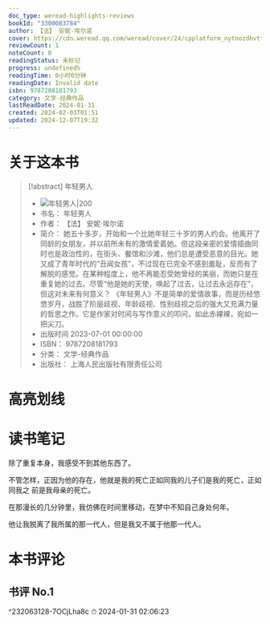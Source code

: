 ```yaml
---
doc_type: weread-highlights-reviews
bookId: "3300083784"
author: 【法】 安妮·埃尔诺
cover: https://cdn.weread.qq.com/weread/cover/24/cpplatform_nytnozdhvttiq6jx2uwkfv/t7_cpplatform_nytnozdhvttiq6jx2uwkfv1704792936.jpg
reviewCount: 1
noteCount: 0
readingStatus: 未标记
progress: undefined%
readingTime: 0小时0分钟
readingDate: Invalid date
isbn: 9787208181793
category: 文学-经典作品
lastReadDate: 2024-01-31
created: 2024-02-03T01:51
updated: 2024-12-07T19:32
---
```

# 关于这本书
> [!abstract] 年轻男人
> - ![ 年轻男人|200](https://cdn.weread.qq.com/weread/cover/24/cpplatform_nytnozdhvttiq6jx2uwkfv/t7_cpplatform_nytnozdhvttiq6jx2uwkfv1704792936.jpg)
> - 书名： 年轻男人
> - 作者： 【法】 安妮·埃尔诺
> - 简介： 她五十多岁，开始和一个比她年轻三十岁的男人约会。他离开了同龄的女朋友，并以前所未有的激情爱着她。但这段亲密的爱情插曲同时也是政治性的，在街头、餐馆和沙滩，他们总是遭受恶意的目光。她又成了青年时代的“丑闻女孩”，不过现在已完全不感到羞耻，反而有了解脱的感觉。在某种程度上，他不再能忍受她曾经的美丽，而她只是在重复她的过去。尽管“他是她的天使，唤起了过去，让过去永远存在”，但这对未来有何意义？
《年轻男人》不是简单的爱情故事，而是历经悠悠岁月，战胜了阶层歧视、年龄歧视、性别歧视之后的强大又充满力量的哲思之作。它是作家对时间与写作意义的叩问，如此赤裸裸，宛如一把尖刀。
> - 出版时间 2023-07-01 00:00:00
> - ISBN： 9787208181793
> - 分类： 文学-经典作品
> - 出版社： 上海人民出版社有限责任公司

# 高亮划线

# 读书笔记
除了重复本身，我感受不到其他东西了。

不管怎样，正因为他的存在，他就是我的死亡正如同我的儿子们是我的死亡，正如同我之
前是我母亲的死亡。

在那漫长的几分钟里，我仿佛在时间里移动，在梦中不知自己身处何年。

‍他让我脱离了我所属的那一代人，但是我又不属于他那一代人。
# 本书评论

## 书评 No.1 
 ^232063128-7OCjLha8c
⏱ 2024-01-31 02:06:23
